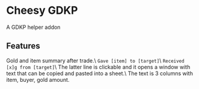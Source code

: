 # Cheesy GDKP

A GDKP helper addon

## Features

Gold and item summary after trade.\ 
`Gave [item] to [target]`\ 
`Received [x]g from [target]`\ 
The latter line is clickable and it opens a window with text that can be copied and pasted into a sheet.\ 
The text is 3 columns with item, buyer, gold amount.